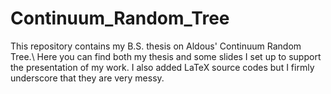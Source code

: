 # Continuum_Random_Tree
This repository contains my B.S. thesis on Aldous' Continuum Random Tree.\\
Here you can find both my thesis and some slides I set up to support the presentation of my work.
I also added LaTeX source codes but I firmly underscore that they are very messy.
